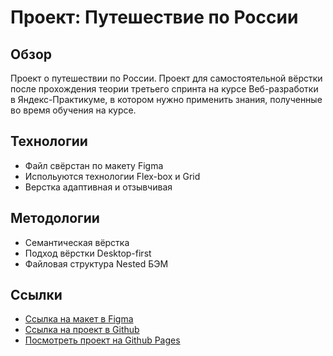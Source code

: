 # Проект: Путешествие по России

## Обзор

Проект о путешествии по России. Проект для самостоятельной вёрстки после прохождения теории третьего спринта на курсе Веб-разработки в Яндекс-Практикуме, в котором нужно применить знания, полученные во время обучения на курсе.

## Технологии

- Файл свёрстан по макету Figma
- Испольуются технологии Flex-box и Grid
- Верстка адаптивная и отзывчивая

## Методологии

- Семантическая вёрстка
- Подход вёрстки Desktop-first
- Файловая структура Nested БЭМ

## Ссылки

- [Ссылка на макет в Figma](https://www.figma.com/file/5S2WSbEFL6awjVWJ0NWL8Q/Sprint-3_-Russia-_-desktop-mobile?node-id=28503%3A0)
- [Ссылка на проект в Github](https://github.com/ivan-lev/russian-travel)
- [Посмотреть проект на Github Pages](https://ivan-lev.github.io/russian-travel)
